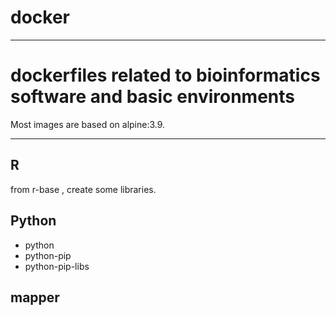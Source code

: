 # docker

---
# dockerfiles related to bioinformatics software and basic environments

Most images are based on alpine:3.9.

---

## R

from r-base , create some libraries.

## Python

- python
- python-pip
- python-pip-libs

## mapper

